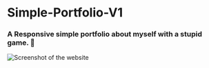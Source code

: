 ﻿# Simple-Portfolio-V1

### A Responsive simple portfolio about myself with a stupid game. 🤪

![Screenshot of the website](https://github.com/user-attachments/assets/6f79abf6-4c10-4ce2-8e59-818cde9e943e)
